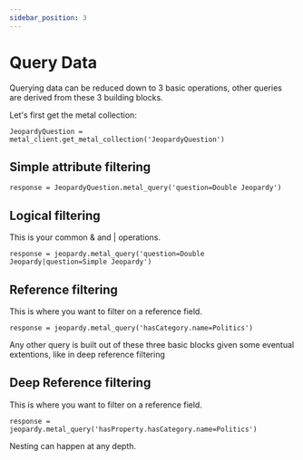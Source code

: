 ```yaml
---
sidebar_position: 3
---
```


# Query Data

Querying data can be reduced down to 3 basic operations, other queries are derived from these 3 building blocks.

Let's first get the metal collection:

```
JeopardyQuestion = metal_client.get_metal_collection('JeopardyQuestion')
```

## Simple attribute filtering

```
response = JeopardyQuestion.metal_query('question=Double Jeopardy')
```

## Logical filtering

This is your common & and | operations.

```
response = jeopardy.metal_query('question=Double Jeopardy|question=Simple Jeopardy')
```

## Reference filtering

This is where you want to filter on a reference field.

```
response = jeopardy.metal_query('hasCategory.name=Politics')
```

Any other query is built out of these three basic blocks given some eventual extentions, like in deep reference filtering


## Deep Reference filtering

This is where you want to filter on a reference field.

```
response = jeopardy.metal_query('hasProperty.hasCategory.name=Politics')
```

Nesting can happen at any depth.
